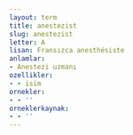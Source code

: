 ```yaml
---
layout: term
title: anestezist
slug: anestezist
letter: A
lisan: Fransızca anesthésiste
anlamlar:
- Anestezi uzmanı
ozellikler:
- - isim
ornekler:
- - ''
orneklerkaynak:
- - ''
---
```

